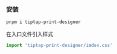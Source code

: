 ### 安装

```sh
pnpm i tiptap-print-designer
```

在入口文件引入样式

```ts
import 'tiptap-print-designer/index.css'
```
